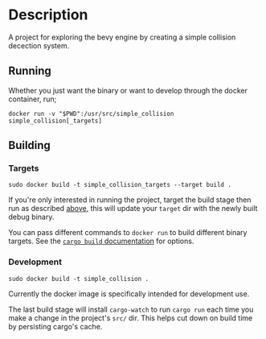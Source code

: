# Description

A project for exploring the bevy engine by creating a simple collision decection system.

## Running

Whether you just want the binary or want to develop through the docker container, run;

```
docker run -v "$PWD":/usr/src/simple_collision simple_collision[_targets]
```
## Building
### Targets

```
sudo docker build -t simple_collision_targets --target build .
```

If you're only interested in running the project, target the build stage then run as described [above](#running), this will update your `target` dir with the newly built debug binary.

You can pass different commands to `docker run` to build different binary targets. See the [`cargo build` documentation](https://doc.rust-lang.org/cargo/commands/cargo-build.html) for options.

### Development

```
sudo docker build -t simple_collision .
```

Currently the docker image is specifically intended for development use. 

The last build stage will install `cargo-watch` to run `cargo run` each time you make a change in the project's `src/` dir. This helps cut down on build time by persisting cargo's cache. 